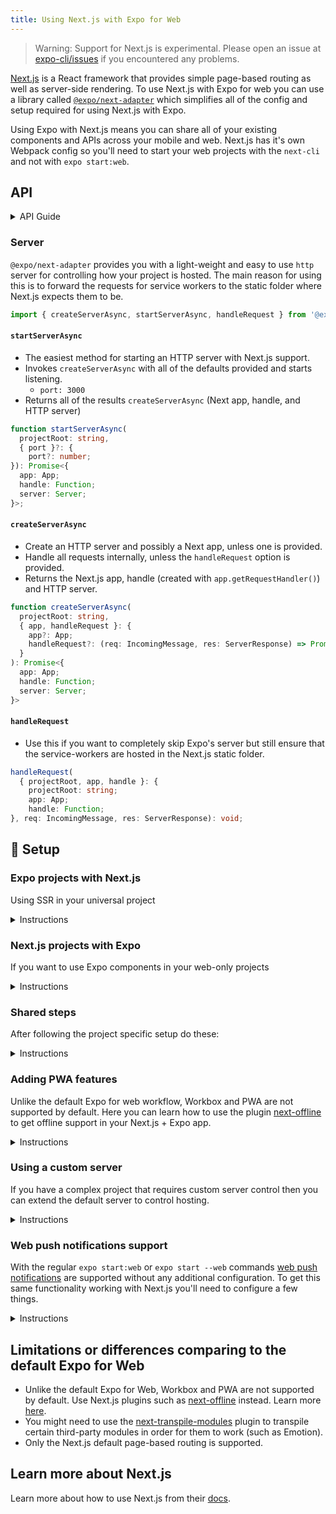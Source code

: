 ```yaml
---
title: Using Next.js with Expo for Web
---
```


> Warning: Support for Next.js is experimental. Please open an issue at [expo-cli/issues](https://github.com/expo/expo-cli/issues) if you encountered any problems.

[Next.js](https://nextjs.org/) is a React framework that provides simple page-based routing as well as server-side rendering. To use Next.js with Expo for web you can use a library called [`@expo/next-adapter`][next-adapter] which simplifies all of the config and setup required for using Next.js with Expo.

Using Expo with Next.js means you can share all of your existing components and APIs across your mobile and web. Next.js has it's own Webpack config so you'll need to start your web projects with the `next-cli` and not with `expo start:web`.

## API

<details><summary>API Guide</summary>
<p>
  
### Config

#### `withExpo`

Wraps your [`next.config.js`](https://nextjs.org/docs#custom-configuration) and adds universal platform support.

- Defines a custom `pageExtensions` which makes Webpack resolve `.web.js` before `.js`, we call this feature "platform extensions".
- Wraps the Webpack config in `withUnimodules` from `@expo/webpack-config`
  - Makes Babel target all Expo, and React Native packages that you've installed
  - Aliases `react-native` to `react-native-web` in the browser
  - Defines the platform constants you get in React Native like `__DEV__`

```js
import { withExpo } from '@expo/next-adapter';

withExpo({ /* next.config.js code */ })
```

### Document

Next.js uses the `pages/_document.js` file to augment your app's `<html>` and `<body>` tags. Learn more [here](https://nextjs.org/docs#custom-document). 

This adapter provides a default `Document` (extended from Next.js's Document) that you can use to skip all of the React Native setup. 

- Registers your app with `AppRegistry` from `react-native-web` to start your project.
- Implements the `react-native-web` CSS reset.

```js
import Document, { style, getInitialProps } from '@expo/next-adapter/document';
```

#### Customizing the Document

If you need more control you can import then recompose the `Document` how you like. This is good for augmenting the `<head />` element or mixing your own styles.

```js
import { getInitialProps } from '@expo/next-adapter/document';
import Document, { Head, Main, NextScript } from 'next/document';
import React from 'react';

class CustomDocument extends Document {
  render() {
    return (
      <html>
        <Head>
          <meta httpEquiv="X-UA-Compatible" content="IE=edge" />
        </Head>
        <body>
          <Main />
          <NextScript />
        </body>
      </html>
    );
  }
}

// Import the getInitialProps method and assign it to your component to ensure the react-native-web styles are used.
CustomDocument.getInitialProps = getInitialProps;

// OR...

CustomDocument.getInitialProps = async props => {
  const result = await getInitialProps(props);
  // Mutate result...
  return result;
};

export default CustomDocument;
```

</p>
</details>

### Server

`@expo/next-adapter` provides you with a light-weight and easy to use `http` server for controlling how your project is hosted. The main reason for using this is to forward the requests for service workers to the static folder where Next.js expects them to be.

```js
import { createServerAsync, startServerAsync, handleRequest } from '@expo/next-adapter';
```

#### `startServerAsync`

- The easiest method for starting an HTTP server with Next.js support.
- Invokes `createServerAsync` with all of the defaults provided and starts listening.
  - `port: 3000`
- Returns all of the results `createServerAsync` (Next app, handle, and HTTP server)

```ts
function startServerAsync(
  projectRoot: string, 
  { port }?: {
    port?: number;
}): Promise<{
  app: App;
  handle: Function;
  server: Server;
}>;
```

#### `createServerAsync`

- Create an HTTP server and possibly a Next app, unless one is provided.
- Handle all requests internally, unless the `handleRequest` option is provided.
- Returns the Next.js app, handle (created with `app.getRequestHandler()`) and HTTP server.

```ts
function createServerAsync(
  projectRoot: string, 
  { app, handleRequest }: { 
    app?: App;
    handleRequest?: (req: IncomingMessage, res: ServerResponse) => Promise<void> | void;
  }
): Promise<{
  app: App;
  handle: Function;
  server: Server;
}>
```

#### `handleRequest`

- Use this if you want to completely skip Expo's server but still ensure that the service-workers are hosted in the Next.js static folder.

```ts
handleRequest(
  { projectRoot, app, handle }: {
    projectRoot: string;
    app: App;
    handle: Function;
}, req: IncomingMessage, res: ServerResponse): void;
```

## 🏁 Setup

### Expo projects with Next.js

Using SSR in your universal project

<details><summary>Instructions</summary>
<p>

- Bootstrap your project with Expo - `expo init`
- Install - `yarn add next @expo/next-adapter`
- Create a front page for your Next project with `cp App.js pages/index.js`
- Follow the shared steps

</p>
</details>

### Next.js projects with Expo

If you want to use Expo components in your web-only projects

<details><summary>Instructions</summary>
<p>

- Bootstrap your project with `Next.js` - `npx create-next-app`
- Install - `yarn add react-native-web @expo/next-adapter && yarn add -D babel-preset-expo`
- Follow the shared steps

</p>
</details>

### Shared steps

After following the project specific setup do these:

<details><summary>Instructions</summary>
<p>

- Re-export the default Expo Document component from the `pages/_document.js` file of your Next.js project. (`mkdir pages; touch pages/_document.js`). This will ensure `react-native-web` styling works.

  `pages/_document.js`

  ```js
  import Document from '@expo/next-adapter/document';

  export default Document;
  ```

- Create a `babel.config.js` and install the Expo Babel preset: `yarn add -D babel-preset-expo`

  `babel.config.js`

  ```js
  module.exports = function(api) {
    const isWeb = api.caller(caller => caller && caller.name === 'babel-loader');

    return {
      presets: [
        'babel-preset-expo',
        // Only use next in the browser
        isWeb && 'next/babel',
      ].filter(Boolean),
    };
  };
  ```

- Update the Next.js config file to support loading React Native and Expo packages:
  `next.config.js`

  ```js
  const { withExpo } = require('@expo/next-adapter');

  module.exports = withExpo({
    projectRoot: __dirname,
  });
  ```

- Start your project with `yarn next dev` or `yarn dev`

</p>
</details>

### Adding PWA features

Unlike the default Expo for web workflow, Workbox and PWA are not supported by default. Here you can learn how to use the plugin [next-offline][next-offline] to get offline support in your Next.js + Expo app.

<details><summary>Instructions</summary>
<p>

1. Install `next-offline` to emulate Expo PWA features: `yarn add next-offline` (this is optional)
1. Configure your Next.js project to resolve React Native Unimodules:

   `next.config.js`

   ```js
   const withOffline = require('next-offline');
   const { withExpo } = require('@expo/next-adapter');

   // If you didn't install next-offline, then simply delete this method and the import.
   module.exports = withOffline({
     workboxOpts: {
       swDest: 'workbox-service-worker.js',

       /* changing any value means you'll have to copy over all the defaults  */
       /* next-offline */
       globPatterns: ['static/**/*'],
       globDirectory: '.',
       runtimeCaching: [
         {
           urlPattern: /^https?.*/,
           handler: 'NetworkFirst',
           options: {
             cacheName: 'offlineCache',
             expiration: {
               maxEntries: 200,
             },
           },
         },
       ],
     },
     ...withExpo({
       projectRoot: __dirname,
     }),
   });
   ```

1. You can now test your project in production mode using the following: `yarn next build && yarn next export && serve -p 3000 ./out`

</p>
</details>

### Using a custom server

If you have a complex project that requires custom server control then you can extend the default server to control hosting.

<details><summary>Instructions</summary>
<p>

1. Create a custom server to host your service worker:
   `server.js`

   ```js
   const { startServerAsync } = require('@expo/next-adapter');

   startServerAsync(__dirname, {
     /* port: 3000 */
   });
   ```

1. Copy the Expo service worker into your project's public folder: `mkdir public; cp node_modules/\@expo/next-adapter/service-worker.js public/service-worker.js`

1. Start your project with `node server.js`

### Handle server requests

You may want to intercept server requests, this will allow for that:

`server.js`

```js
const { createServerAsync } = require('@expo/next-adapter');

createServerAsync(projectRoot, {
  handleRequest(res, req) {
    const parsedUrl = parse(req.url, true);
    const { pathname } = parsedUrl;

    // handle GET request to /cool-file.png
    if (pathname === '/cool-file.png') {
      const filePath = join(__dirname, '.next', pathname);

      app.serveStatic(req, res, filePath);
      // Return true to prevent the default handler
      return true;
    }
  },
}).then(({ server, app }) => {
  const port = 3000;

  server.listen(port, () => {
    console.log(`> Ready on http://localhost:${port}`);
  });
});
```

</p>
</details>

### Web push notifications support

With the regular `expo start:web` or `expo start --web` commands [web push notifications](https://docs.expo.io/versions/latest/guides/push-notifications/) are supported without any additional configuration. To get this same functionality working with Next.js you'll need to configure a few things.

<details><summary>Instructions</summary>
<p>

To use it with other services such as ZEIT Now, you would need appropriate configuration to

- let `/service-worker.js` serve the file content of `/public/service-worker.js`, and
- let `/workbox-service-worker.js` serve the file content of a service worker, which be:
  - `/public/workbox-service-worker.js` (which will by default be a blank file) if you do not want to use any other service worker, or
  - `/_next/public/workbox-service-worker.js` if you are using [next-offline](https://github.com/hanford/next-offline), or
  - your own service worker file.

Here is an example `now.json` configuration file:

```jsonc
{
  "version": 2,
  "routes": [
    {
      "src": "/service-worker.js",
      "dest": "/public/service-worker.js",
      "headers": {
        "cache-control": "public, max-age=43200, immutable",
        "Service-Worker-Allowed": "/"
      }
    },
    // If you are using next-offline, change the object below according to their guide.
    {
      "src": "/workbox-service-worker.js",
      "dest": "/public/workbox-service-worker.js",
      "headers": {
        "cache-control": "public, max-age=43200, immutable",
        "Service-Worker-Allowed": "/"
      }
    }
  ]
}
```

</p>
</details>

## Limitations or differences comparing to the default Expo for Web

- Unlike the default Expo for Web, Workbox and PWA are not supported by default. Use Next.js plugins such as [next-offline](https://github.com/hanford/next-offline) instead. Learn more [here](https://nextjs.org/features/progressive-web-apps).
- You might need to use the [next-transpile-modules](https://github.com/martpie/next-transpile-modules) plugin to transpile certain third-party modules in order for them to work (such as Emotion).
- Only the Next.js default page-based routing is supported.

<!-- Footer -->

## Learn more about Next.js

Learn more about how to use Next.js from their [docs](https://nextjs.org/docs).

[nextjs]: https://nextjs.org/
[next-adapter]: https://github.com/expo/expo-cli/tree/master/packages/next-adapter
[next-docs]: https://nextjs.org/docs
[custom-document]: https://nextjs.org/docs#custom-document
[next-offline]: https://github.com/hanford/next-offline
[next-pwa]: https://nextjs.org/features/progressive-web-apps
[next-transpile-modules]: https://github.com/martpie/next-transpile-modules
